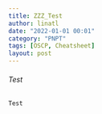 ```yaml
---
title: ZZZ_Test
author: linatl
date: "2022-01-01 00:01"
category: "PNPT"
tags: [OSCP, Cheatsheet]
layout: post
---
```

 
###### Test
```
Test
```
